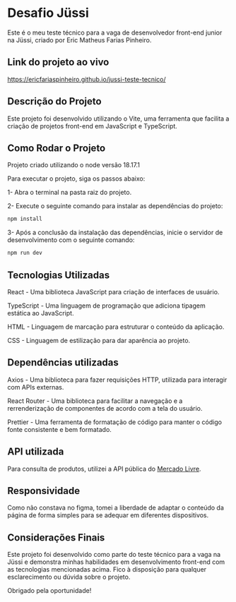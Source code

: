# Desafio Jüssi

Este é o meu teste técnico para a vaga de desenvolvedor front-end junior na Jüssi, criado por Eric Matheus Farias Pinheiro. 

## Link do projeto ao vivo

https://ericfariaspinheiro.github.io/jussi-teste-tecnico/

## Descrição do Projeto

Este projeto foi desenvolvido utilizando o Vite, uma ferramenta que facilita a criação de projetos front-end em JavaScript e TypeScript.

## Como Rodar o Projeto

Projeto criado utilizando o node versão 18.17.1

Para executar o projeto, siga os passos abaixo:

1- Abra o terminal na pasta raiz do projeto.

2- Execute o seguinte comando para instalar as dependências do projeto:

```bash
npm install
```

3- Após a conclusão da instalação das dependências, inicie o servidor de desenvolvimento com o seguinte comando:

```bash
npm run dev
```

## Tecnologias Utilizadas

React - Uma biblioteca JavaScript para criação de interfaces de usuário.

TypeScript - Uma linguagem de programação que adiciona tipagem estática ao JavaScript.

HTML - Linguagem de marcação para estruturar o conteúdo da aplicação.

CSS - Linguagem de estilização para dar aparência ao projeto.

## Dependências utilizadas

Axios - Uma biblioteca para fazer requisições HTTP, utilizada para interagir com APIs externas.

React Router - Uma biblioteca para facilitar a navegação e a rerrenderização de componentes de acordo com a tela do usuário.

Prettier - Uma ferramenta de formatação de código para manter o código fonte consistente e bem formatado.

## API utilizada

Para consulta de produtos, utilizei a API pública do [Mercado Livre](https://developers.mercadolivre.com.br/pt_br/itens-e-buscas).

## Responsividade

Como não constava no figma, tomei a liberdade de adaptar o conteúdo da página de forma simples para se adequar em diferentes dispositivos.

## Considerações Finais

Este projeto foi desenvolvido como parte do teste técnico para a vaga na Jüssi e demonstra minhas habilidades em desenvolvimento front-end com as tecnologias mencionadas acima. Fico à disposição para qualquer esclarecimento ou dúvida sobre o projeto.

Obrigado pela oportunidade!